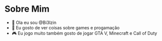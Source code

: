 # Sobre Mim
- 👋 Ola eu sou @Bi3lzin
- 👀 Eu gosto de ver coisas sobre games e progamação
- 🎮 Eu jogo muito também gosto de jogar GTA V, Minecraft e Call of Duty
